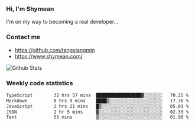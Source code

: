 ### Hi, I'm Shymean

I'm on my way to becoming a real developer...

### Contact me

- <https://github.com/tangxiangmin>
- <https://www.shymean.com/>

![Github Stats](https://github-readme-stats.vercel.app/api?username=tangxiangmin&show_icons=true&theme=dark)


###  Weekly code statistics

<!--START_SECTION:waka-->

```txt
TypeScript        32 hrs 57 mins  █████████████████▓░░░░░░░   70.25 %
Markdown          8 hrs 9 mins    ████▒░░░░░░░░░░░░░░░░░░░░   17.38 %
JavaScript        2 hrs 21 mins   █▒░░░░░░░░░░░░░░░░░░░░░░░   05.03 %
JSON              1 hr 5 mins     ▓░░░░░░░░░░░░░░░░░░░░░░░░   02.33 %
Text              55 mins         ▒░░░░░░░░░░░░░░░░░░░░░░░░   01.98 %
```

<!--END_SECTION:waka-->